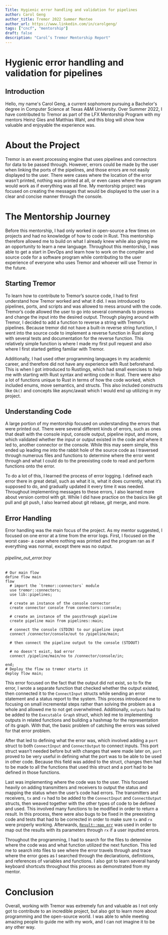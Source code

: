 ```yaml
---
Title: Hygienic error handling and validation for pipelines
author: Carol Geng
author_title: Tremor 2022 Summer Mentee
author_url: https://www.linkedin.com/in/carolgeng/
tags: ["cncf", "mentorship"]
draft: false
description: "Carol’s Tremor Mentorship Report"
---
```


# Hygienic error handling and validation for pipelines

## Introduction

Hello, my name's Carol Geng, a current sophomore pursuing a Bachelor's degree in Computer Science at Texas A&M University. Over Summer 2022, I have contributed to Tremor as part of the LFX Mentorship Program with my mentors Heinz Gies and Matthias Wahl, and this blog will show how valuable and enjoyable the experience was.

# About the Project 

Tremor is an event processing engine that uses pipelines and connectors for data to be passed through. However, errors could be made by the user when linking the ports of the pipelines, and those errors are not easily displayed to the user. There were cases where the location of the error wasn’t printed, nothing was printed at all, or even cases where the program would work as if everything was all fine. My mentorship project was focused on creating the messages that would be displayed to the user in a clear and concise manner through the console.

# The Mentorship Journey

Before this mentorship, I had only worked in open-source a few times on projects and had no knowledge of how to code in Rust. This mentorship therefore allowed me to build on what I already knew while also giving me an opportunity to learn a new language. Throughout this mentorship, I was able to get a start in DevOps and learn how to work on the compiler and source code for a software program while contributing to the user experience of everyone who uses Tremor and whoever will use Tremor in the future.

## Starting Tremor

To learn how to contribute to Tremor’s source code, I had to first understand how Tremor worked and what it did. I was introduced to pipelines, ports, and scripts and was allowed to mess around with the code. Tremor’s code allowed the user to go into several commands to process and change the input into the desired output. Through playing around with Tremor, I decided to add a function to reverse a string with Tremor’s pipelines. Because tremor did not have a built-in reverse string function, I went into the source code to implement a reverse function in Rust along with several tests and documentation for the reverse function. This relatively simple function is where I made my first pull request and also where I first started getting familiar with Tremor.

Additionally, I had used other programming languages in my academic career, and therefore did not have any experience with Rust beforehand. This is when I got introduced to Rustlings, which had small exercises to help me with starting with Rust syntax and writing code in Rust. There were also a lot of functions unique to Rust in terms of how the code worked, which included enums, move semantics, and structs. This also included constructs like `Ok()` and concepts like async/await which I would end up utilizing in my project.

## Understanding Code

A large portion of my mentorship focused on understanding the errors that were printed out. There were several different kinds of errors, such as ones that dealt with the console input, console output, pipeline input, and more, which validated whether the input or output existed in the code and where it led to, another connector or the console. While this may seem simple, this ended up leading me into the rabbit hole of the source code as I traversed through numerous files and functions to determine where the error went through and what I could do to the preexisting code to read and perform functions onto the error.

To do a lot of this, I learned the process of error logging. I defined each error there in great detail, such as what it is, what it does currently, what it’s supposed to do, and gradually updated it every time it was needed. Throughout implementing messages to these errors, I also learned more about version control with git. While I did have practice on the basics like git pull and git push, I also learned about git rebase, git merge, and more.

## Error Handling

Error handling was the main focus of the project. As my mentor suggested, I focused on one error at a time from the error logs. First, I focused on the worst case- a case where nothing was printed and the program ran as if everything was normal, except there was no output. 

###### pipeline_out_error.troy
```
# Our main flow
define flow main
flow
  # import the `tremor::connectors` module
  use tremor::connectors;
  use lib::pipelines;

  # create an instance of the console connector
  create connector console from connectors::console;

  # create an instance of the passthrough pipeline
  create pipeline main from pipelines::main;

  # connect the console (STDIN) to our pipeline input
  connect /connector/console/out to /pipeline/main;

  # then connect the pipeline output to the console (STDOUT)

  # no doesn't exist, bad error
  connect /pipeline/main/no to /connector/console/in;

end;
# Deploy the flow so tremor starts it
deploy flow main;
```

This error focused on the fact that the output did not exist, so to fix the error, I wrote a separate function that checked whether the output existed, then connected it to the `ConnectInput` structs while sending an error statement and a status report to the system. This process introduced me to focusing on small incremental steps rather than solving the problem as a whole and allowed me to not get overwhelmed. Additionally, `outputs` had to be added to the `Executable Graph` struct, which led me to implementing outputs in related functions and building a hashmap for the representation of its graph. With that, the basic problem of catching the errors was solved for that error problem.

After that led to defining what the error was, which involved adding a `port` struct to both `ConnectInput` and `ConnectOutput` to connect inputs. This port struct wasn’t needed before but with changes that were made later on, `port` proved to be very useful in defining what the port was to be able to be used in other code. Because this field was added to the struct, changes then had to be made to all the functions that used this struct and a port had to be defined in those functions.

Last was implementing where the code was to the user. This focused heavily on adding transmitters and receivers to output the status and mapping the status when the user’s code had errors. The transmitters and receivers, `tx` and `rx` had to be added to the `ConnectInput` and `ConnectOutput` structs, then weaved together with the other types of code to be defined and used. This involved many functions to be modified in order to return a result. In this process, there were also bugs to be fixed in the preexisting code and tests that had to be corrected in order to make sure `tx` and `rx` were properly working. Afterwards, [`Result::map_err`](https://doc.rust-lang.org/std/result/enum.Result.html#method.map_err) was used in order to map out the results with its parameters through `rx` if a user inputted errors.

Throughout the programming, I had to search for the files to determine where the code was and what function utilized the next function. This led me to search into files to see where the error travels through and trace where the error goes as I searched through the declarations, definitions, and references of variables and functions. I also got to learn several handy keyboard shortcuts throughout this process as demonstrated from my mentor.

# Conclusion

Overall, working with Tremor was extremely fun and valuable as I not only got to contribute to an incredible project, but also got to learn more about programming and the open-source world.  I was able to while meeting amazing people to guide me with my work, and I can not imagine it to be any other way.
